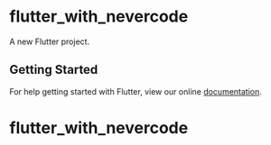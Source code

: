 # flutter_with_nevercode

A new Flutter project.

## Getting Started

For help getting started with Flutter, view our online
[documentation](https://flutter.io/).
# flutter_with_nevercode
